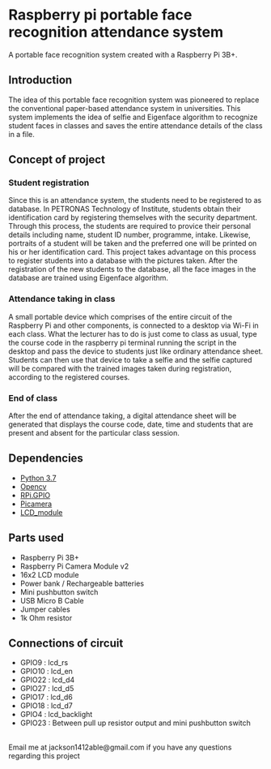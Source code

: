 # Raspberry pi portable face recognition attendance system
A portable face recognition system created with a Raspberry Pi 3B+.
## Introduction
The idea of this portable face recognition system was pioneered to replace the conventional
paper-based attendance system in universities. This system implements the idea of selfie and
Eigenface algorithm to recognize student faces in classes and saves the entire attendance details
of the class in a file.
## Concept of project
### Student registration
Since this is an attendance system, the students need to be registered to as database.
In PETRONAS Technology of Institute, students obtain their identification card by registering
themselves with the security department. Through this process, the students are required to
provice their personal details including name, student ID number, programme, intake. Likewise,
portraits of a student will be taken and the preferred one will be printed on his or her identification 
card. This project takes advantage on this process to register students into a database with the
pictures taken. After the registration of the new students to the database, all the face images in
the database are trained using Eigenface algorithm.
### Attendance taking in class
A small portable device which comprises of the entire circuit of the Raspberry Pi and other
components, is connected to a desktop via Wi-Fi in each class. What the lecturer has to do is just
come to class as usual, type the course code in the raspberry pi terminal running the script in
the desktop and pass the device to students just like ordinary attendance sheet. Students can then
use that device to take a selfie and the selfie captured will be compared with the trained images
taken during registration, according to the registered courses.
### End of class
After the end of attendance taking, a digital attendance sheet will be generated that displays
the course code, date, time and students that are present and absent for the particular class
session.

## Dependencies
* [Python 3.7](https://www.python.org/)
* [Opencv](http://opencv.org/)
* [RPi.GPIO](https://pypi.python.org/pypi/RPi.GPIO)
* [Picamera](https://picamera.readthedocs.io/en/)
* [LCD_module](https://github.com/adafruit/Adafruit_Python_CharLCD)
## Parts used
* Raspberry Pi 3B+
* Raspberry Pi Camera Module v2
* 16x2 LCD module
* Power bank / Rechargeable batteries
* Mini pushbutton switch
* USB Micro B Cable
* Jumper cables
* 1k Ohm resistor
## Connections of circuit
* GPIO9        :  lcd_rs        
* GPIO10    : lcd_en        
* GPIO22    : lcd_d4        
* GPIO27    : lcd_d5        
* GPIO17    : lcd_d6        
* GPIO18    : lcd_d7       
* GPIO4       : lcd_backlight 
* GPIO23    : Between pull up resistor output and mini pushbutton switch
</br>
Email me at jackson1412able@gmail.com if you have any questions regarding this project
